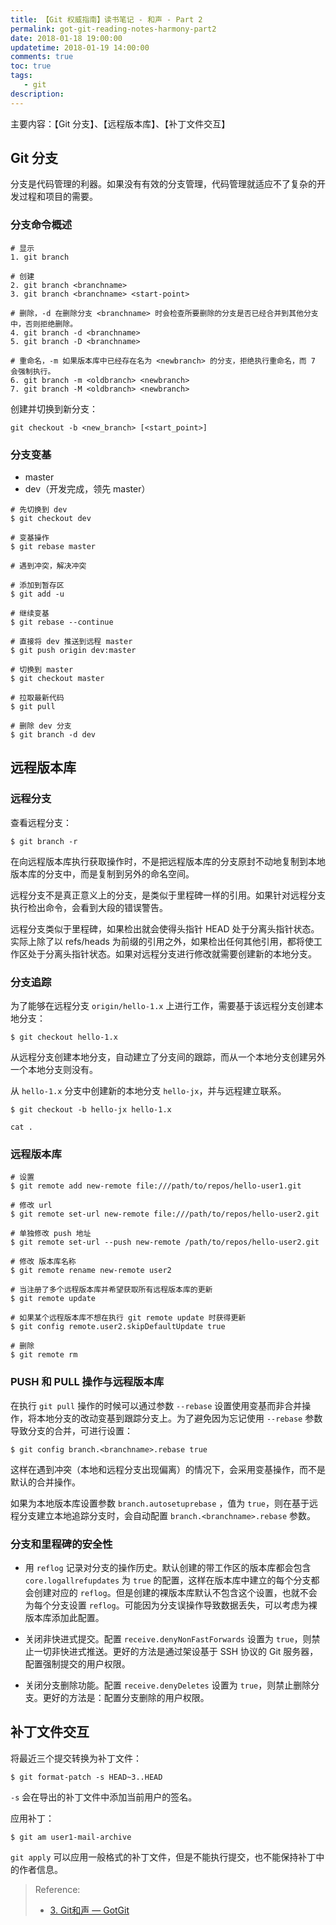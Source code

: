 ```yaml
---
title: 【Git 权威指南】读书笔记 - 和声 - Part 2
permalink: got-git-reading-notes-harmony-part2
date: 2018-01-18 19:00:00
updatetime: 2018-01-19 14:00:00
comments: true
toc: true
tags:
   - git
description:
---
```


主要内容：【Git 分支】、【远程版本库】、【补丁文件交互】

## Git 分支

分支是代码管理的利器。如果没有有效的分支管理，代码管理就适应不了复杂的开发过程和项目的需要。

### 分支命令概述

```
# 显示
1. git branch

# 创建
2. git branch <branchname>
3. git branch <branchname> <start-point>

# 删除，-d 在删除分支 <branchname> 时会检查所要删除的分支是否已经合并到其他分支中，否则拒绝删除。
4. git branch -d <branchname>
5. git branch -D <branchname>

# 重命名，-m 如果版本库中已经存在名为 <newbranch> 的分支，拒绝执行重命名，而 7 会强制执行。
6. git branch -m <oldbranch> <newbranch>
7. git branch -M <oldbranch> <newbranch>
```

<!-- more -->

创建并切换到新分支：

```
git checkout -b <new_branch> [<start_point>]
```

### 分支变基

- master
- dev（开发完成，领先 master）

```
# 先切换到 dev
$ git checkout dev

# 变基操作
$ git rebase master

# 遇到冲突，解决冲突

# 添加到暂存区
$ git add -u

# 继续变基
$ git rebase --continue

# 直接将 dev 推送到远程 master
$ git push origin dev:master

# 切换到 master
$ git checkout master

# 拉取最新代码
$ git pull

# 删除 dev 分支
$ git branch -d dev
```

## 远程版本库

### 远程分支

查看远程分支：

```
$ git branch -r
```

在向远程版本库执行获取操作时，不是把远程版本库的分支原封不动地复制到本地版本库的分支中，而是复制到另外的命名空间。

远程分支不是真正意义上的分支，是类似于里程碑一样的引用。如果针对远程分支执行检出命令，会看到大段的错误警告。

远程分支类似于里程碑，如果检出就会使得头指针 HEAD 处于分离头指针状态。实际上除了以 refs/heads 为前缀的引用之外，如果检出任何其他引用，都将使工作区处于分离头指针状态。如果对远程分支进行修改就需要创建新的本地分支。

### 分支追踪

为了能够在远程分支 `origin/hello-1.x` 上进行工作，需要基于该远程分支创建本地分支：

```
$ git checkout hello-1.x
```

从远程分支创建本地分支，自动建立了分支间的跟踪，而从一个本地分支创建另外一个本地分支则没有。

从 `hello-1.x` 分支中创建新的本地分支 `hello-jx`，并与远程建立联系。

```
$ git checkout -b hello-jx hello-1.x
```

```
cat .
```

### 远程版本库

```
# 设置
$ git remote add new-remote file:///path/to/repos/hello-user1.git

# 修改 url
$ git remote set-url new-remote file:///path/to/repos/hello-user2.git

# 单独修改 push 地址
$ git remote set-url --push new-remote /path/to/repos/hello-user2.git

# 修改 版本库名称
$ git remote rename new-remote user2

# 当注册了多个远程版本库并希望获取所有远程版本库的更新
$ git remote update

# 如果某个远程版本库不想在执行 git remote update 时获得更新
$ git config remote.user2.skipDefaultUpdate true

# 删除
$ git remote rm
```

### PUSH 和 PULL 操作与远程版本库

在执行 `git pull` 操作的时候可以通过参数 `--rebase` 设置使用变基而非合并操作，将本地分支的改动变基到跟踪分支上。为了避免因为忘记使用 `--rebase` 参数导致分支的合并，可进行设置：

```
$ git config branch.<branchname>.rebase true
```

这样在遇到冲突（本地和远程分支出现偏离）的情况下，会采用变基操作，而不是默认的合并操作。

如果为本地版本库设置参数 `branch.autosetuprebase` ，值为 `true`，则在基于远程分支建立本地追踪分支时，会自动配置 `branch.<branchname>.rebase` 参数。

### 分支和里程碑的安全性

- 用 `reflog` 记录对分支的操作历史。默认创建的带工作区的版本库都会包含 `core.logallrefupdates` 为 `true` 的配置，这样在版本库中建立的每个分支都会创建对应的 `reflog`。但是创建的裸版本库默认不包含这个设置，也就不会为每个分支设置 `reflog`。可能因为分支误操作导致数据丢失，可以考虑为裸版本库添加此配置。

- 关闭非快进式提交。配置 `receive.denyNonFastForwards` 设置为 `true`，则禁止一切非快进式推送。更好的方法是通过架设基于 SSH 协议的 Git 服务器，配置强制提交的用户权限。

- 关闭分支删除功能。配置 `receive.denyDeletes` 设置为 `true`，则禁止删除分支。更好的方法是：配置分支删除的用户权限。

## 补丁文件交互

将最近三个提交转换为补丁文件：

```
$ git format-patch -s HEAD~3..HEAD
```

`-s` 会在导出的补丁文件中添加当前用户的签名。

应用补丁：

```
$ git am user1-mail-archive
```

`git apply` 可以应用一般格式的补丁文件，但是不能执行提交，也不能保持补丁中的作者信息。

> Reference:
> - [3. Git和声 &mdash; GotGit](http://www.worldhello.net/gotgit/03-git-harmony)
